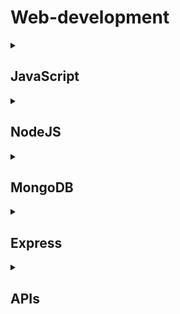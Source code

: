 # Web-development


<details> <summary><h2> JavaScript </h2></summary>

- Variables
- Operations
- Functions
- Control Flow Statements
- Callbacks
- Promise
- Async & Await
- DOM & Event Listner
- Inline, Internal & External JS

</details>


<details> <summary><h2> NodeJS </h2></summary>

- What is NodeJS?
- Why to use NodeJS?
- Difference between Browser runtime & NodeJS runtime
- Explain Non-blocking, event-driven and asynchronous with example
- Node Module System
- Event Loop, Call Stack & Callback Queue
- How Synchronous & Asynchronous JS works?
- [Middleware](https://selvaganesh93.medium.com/how-node-js-middleware-works-d8e02a936113)

</details>


<details> <summary><h2> MongoDB </h2></summary>

- Difference between SQL & NoSQL
- Advantages of NoSQL
- Disadvantages of NoSQL
- When to use what : SQL & NoSQL?

</details>


<details> <summary><h2> Express </h2></summary>

</details>


<details> <summary><h2> APIs </h2></summary>

</details>
